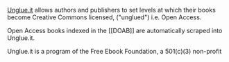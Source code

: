 [Unglue.it](https://unglue.it/) allows authors and publishers to set levels at which their books become Creative Commons licensed,  ("unglued") i.e. Open Access. 

Open Access books indexed in the [[DOAB]] are automatically scraped into Unglue.it.

Unglue.it is a program of the Free Ebook Foundation, a 501(c)(3) non-profit